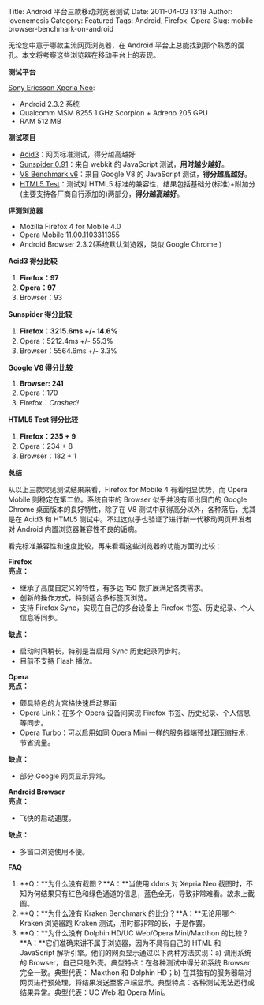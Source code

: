 Title: Android 平台三款移动浏览器测试
Date: 2011-04-03 13:18
Author: lovenemesis
Category: Featured
Tags: Android, Firefox, Opera
Slug: mobile-browser-benchmark-on-android

无论您中意于哪款主流网页浏览器，在 Android
平台上总能找到那个熟悉的面孔。本文将考察这些浏览器在移动平台上的表现。

**测试平台**

[Sony Ericsson Xperia
Neo](http://www.sonyericsson.com/cws/products/mobilephones/overview/xperia-neo?cc=gb&lc=en):

-   Android 2.3.2 系统
-   Qualcomm MSM 8255 1 GHz Scorpion + Adreno 205 GPU
-   RAM 512 MB

**测试项目**

-   [Acid3](http://acid3.acidtests.org/)：网页标准测试，得分越高越好
-   [Sunspider
    0.91](http://www.webkit.org/perf/sunspider/sunspider.html)：来自
    webkit 的 JavaScript 测试，**用时越少越好**。
-   [V8 Benchmark
    v6](http://v8.googlecode.com/svn/data/benchmarks/v6/revisions.html)：来自
    Google V8 的 JavaScript 测试，**得分越高越好**。
-   [HTML5 Test](http://html5test.com/)：测试对 HTML5
    标准的兼容性，结果包括基础分(标准)+附加分(主要支持各厂商自行添加的)两部分，**得分越高越好**。

**评测浏览器**

-   Mozilla Firefox 4 for Mobile 4.0
-   Opera Mobile 11.00.1103311355
-   Android Browser 2.3.2(系统默认浏览器，类似 Google Chrome )

**Acid3 得分比较**

1.  **Firefox：97**
2.  **Opera：97**
3.  Browser：93

**Sunspider 得分比较**

1.  **Firefox：3215.6ms +/- 14.6%**
2.  Opera：5212.4ms +/- 55.3%
3.  Browser：5564.6ms +/- 3.3%

**Google V8 得分比较**

1.  **Browser: 241**
2.  Opera：170
3.  Firefox：*Crashed!*

**HTML5 Test 得分比较**

1.  **Firefox：235 + 9**
2.  Opera：234 + 8
3.  Browser：182 + 1

**总结**

从以上三款常见测试结果来看，Firefox for Mobile 4 有着明显优势，而 Opera
Mobile 则稳定在第二位。系统自带的 Browser 似乎并没有师出同门的 Google
Chrome 桌面版本的良好特性，除了在 V8
测试中获得高分以外，各种落后，尤其是在 Acid3 和 HTML5
测试中。不过这似乎也验证了进行新一代移动网页开发者对 Android
内置浏览器兼容性不良的诟病。

看完标准兼容性和速度比较，再来看看这些浏览器的功能方面的比较：

**Firefox**  
**亮点：**

-   继承了高度自定义的特性，有多达 150 款扩展满足各类需求。
-   创新的操作方式，特别适合多标签页浏览。
-   支持 Firefox Sync，实现在自己的多台设备上 Firefox
    书签、历史纪录、个人信息等同步。

**缺点：**

-   启动时间稍长，特别是当启用 Sync 历史纪录同步时。
-   目前不支持 Flash 播放。

**Opera**  
**亮点：**

-   颇具特色的九宫格快速启动界面
-   Opera Link：在多个 Opera 设备间实现 Firefox
    书签、历史纪录、个人信息等同步。
-   Opera Turbo：可以启用如同 Opera Mini
    一样的服务器端预处理压缩技术，节省流量。

**缺点：**

-   部分 Google 网页显示异常。

**Android Browser**  
**亮点：**

-   飞快的启动速度。

**缺点：**

-   多窗口浏览使用不便。

**FAQ**

1.  **Q：**为什么没有截图？**A：**当使用 ddms 对 Xepria Neo
    截图时，不知为何结果只有红色和绿色通道的信息，蓝色全无，导致非常难看。故未上截图。
2.  **Q：**为什么没有 Kraken Benchmark 的比分？**A：**无论用哪个 Kraken
    浏览器跑 Kraken 测试，用时都非常的长，于是作罢。
3.  **Q：**为什么没有 Dolphin HD/UC Web/Opera Mini/Maxthon
    的比较？**A：**它们准确来讲不属于浏览器，因为不具有自己的 HTML 和
    JavaScript 解析引擎。他们的网页显示通过以下两种方法实现：a)
    调用系统的 Browser，自己只是外壳。典型特点：在各种测试中得分和系统
    Browser 完全一致。典型代表： Maxthon 和 Dolphin HD；b)
    在其独有的服务器端对网页进行预处理，将结果发送至客户端显示。典型特点：各种测试无法运行或结果异常。典型代表：UC
    Web 和 Opera Mini。

